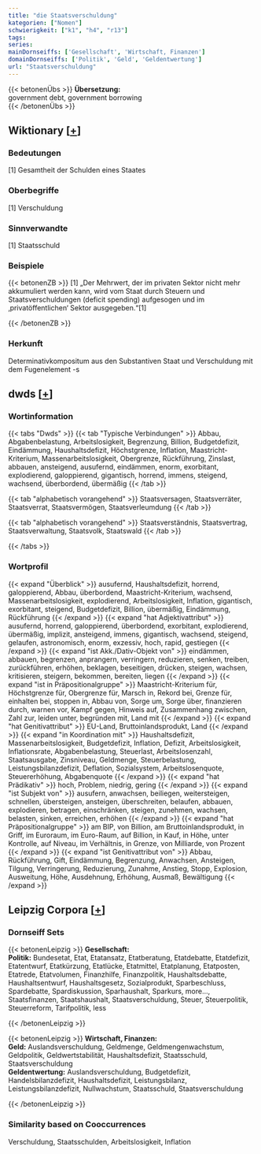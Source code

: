 ```yaml
---
title: "die Staatsverschuldung"
kategorien: ["Nomen"]
schwierigkeit: ["k1", "h4", "r13"]
tags:
series:
mainDornseiffs: ['Gesellschaft', 'Wirtschaft, Finanzen']
domainDornseiffs: ['Politik', 'Geld', 'Geldentwertung']
url: "Staatsverschuldung"
---
```


{{< betonenÜbs >}}
**Übersetzung:**  
government  debt, government borrowing  
{{< /betonenÜbs >}}

## Wiktionary [[+](https://de.wiktionary.org/wiki/Staatsverschuldung)]

### Bedeutungen
[1] Gesamtheit der Schulden eines Staates  

### Oberbegriffe
[1] Verschuldung  

### Sinnverwandte
[1] Staatsschuld  

### Beispiele
{{< betonenZB >}}
[1] „Der Mehrwert, der im privaten Sektor nicht mehr akkumuliert werden kann, wird vom Staat durch Steuern und Staatsverschuldungen (deficit spending) aufgesogen und im ‚privatöffentlichen‘ Sektor ausgegeben.“[1]  

{{< /betonenZB >}}
### Herkunft
Determinativkompositum aus den Substantiven Staat und Verschuldung mit dem Fugenelement -s  



## dwds [[+](https://www.dwds.de/wb/Staatsverschuldung)]

### Wortinformation
{{< tabs "Dwds" >}}
{{< tab "Typische Verbindungen" >}}
Abbau, Abgabenbelastung, Arbeitslosigkeit, Begrenzung, Billion, Budgetdefizit, Eindämmung, Haushaltsdefizit, Höchstgrenze, Inflation, Maastricht-Kriterium, Massenarbeitslosigkeit, Obergrenze, Rückführung, Zinslast, abbauen, ansteigend, ausufernd, eindämmen, enorm, exorbitant, explodierend, galoppierend, gigantisch, horrend, immens, steigend, wachsend, überbordend, übermäßig
{{< /tab >}}

{{< tab "alphabetisch vorangehend" >}}
Staatsversagen, Staatsverräter, Staatsverrat, Staatsvermögen, Staatsverleumdung
{{< /tab >}}

{{< tab "alphabetisch vorangehend" >}}
Staatsverständnis, Staatsvertrag, Staatsverwaltung, Staatsvolk, Staatswald
{{< /tab >}}

{{< /tabs >}}

### Wortprofil
{{< expand "Überblick" >}} ausufernd, Haushaltsdefizit, horrend, galoppierend, Abbau, überbordend, Maastricht-Kriterium, wachsend, Massenarbeitslosigkeit, explodierend, Arbeitslosigkeit, Inflation, gigantisch, exorbitant, steigend, Budgetdefizit, Billion, übermäßig, Eindämmung, Rückführung {{< /expand >}}
{{< expand "hat Adjektivattribut" >}} ausufernd, horrend, galoppierend, überbordend, exorbitant, explodierend, übermäßig, implizit, ansteigend, immens, gigantisch, wachsend, steigend, gelaufen, astronomisch, enorm, exzessiv, hoch, rapid, gestiegen {{< /expand >}}
{{< expand "ist Akk./Dativ-Objekt von" >}} eindämmen, abbauen, begrenzen, anprangern, verringern, reduzieren, senken, treiben, zurückführen, erhöhen, beklagen, beseitigen, drücken, steigen, wachsen, kritisieren, steigern, bekommen, bereiten, liegen {{< /expand >}}
{{< expand "ist in Präpositionalgruppe" >}} Maastricht-Kriterium für, Höchstgrenze für, Obergrenze für, Marsch in, Rekord bei, Grenze für, einhalten bei, stoppen in, Abbau von, Sorge um, Sorge über, finanzieren durch, warnen vor, Kampf gegen, Hinweis auf, Zusammenhang zwischen, Zahl zur, leiden unter, begründen mit, Land mit {{< /expand >}}
{{< expand "hat Genitivattribut" >}} EU-Land, Bruttoinlandsprodukt, Land {{< /expand >}}
{{< expand "in Koordination mit" >}} Haushaltsdefizit, Massenarbeitslosigkeit, Budgetdefizit, Inflation, Defizit, Arbeitslosigkeit, Inflationsrate, Abgabenbelastung, Steuerlast, Arbeitslosenzahl, Staatsausgabe, Zinsniveau, Geldmenge, Steuerbelastung, Leistungsbilanzdefizit, Deflation, Sozialsystem, Arbeitslosenquote, Steuererhöhung, Abgabenquote {{< /expand >}}
{{< expand "hat Prädikativ" >}} hoch, Problem, niedrig, gering {{< /expand >}}
{{< expand "ist Subjekt von" >}} ausufern, anwachsen, beiliegen, weitersteigen, schnellen, übersteigen, ansteigen, überschreiten, belaufen, abbauen, explodieren, betragen, einschränken, steigen, zunehmen, wachsen, belasten, sinken, erreichen, erhöhen {{< /expand >}}
{{< expand "hat Präpositionalgruppe" >}} am BIP, von Billion, am Bruttoinlandsprodukt, in Griff, im Euroraum, im Euro-Raum, auf Billion, in Kauf, in Höhe, unter Kontrolle, auf Niveau, im Verhältnis, in Grenze, von Milliarde, von Prozent {{< /expand >}}
{{< expand "ist Genitivattribut von" >}} Abbau, Rückführung, Gift, Eindämmung, Begrenzung, Anwachsen, Ansteigen, Tilgung, Verringerung, Reduzierung, Zunahme, Anstieg, Stopp, Explosion, Ausweitung, Höhe, Ausdehnung, Erhöhung, Ausmaß, Bewältigung {{< /expand >}}

## Leipzig Corpora [[+](https://corpora.uni-leipzig.de/en/res?word=Staatsverschuldung&corpusId=deu_newscrawl-public_2018)]

### Dornseiff Sets
{{< betonenLeipzig >}}
**Gesellschaft:**  
**Politik:** Bundesetat, Etat, Etatansatz, Etatberatung, Etatdebatte, Etatdefizit, Etatentwurf, Etatkürzung, Etatlücke, Etatmittel, Etatplanung, Etatposten, Etatrede, Etatvolumen, Finanzhilfe, Finanzpolitik, Haushaltsdebatte, Haushaltsentwurf, Haushaltsgesetz, Sozialprodukt, Sparbeschluss, Spardebatte, Spardiskussion, Sparhaushalt, Sparkurs, more..., Staatsfinanzen, Staatshaushalt, Staatsverschuldung, Steuer, Steuerpolitik, Steuerreform, Tarifpolitik, less  

{{< /betonenLeipzig >}}


{{< betonenLeipzig >}}
**Wirtschaft, Finanzen:**  
**Geld:** Auslandsverschuldung, Geldmenge, Geldmengenwachstum, Geldpolitik, Geldwertstabilität, Haushaltsdefizit, Staatsschuld, Staatsverschuldung  
**Geldentwertung:** Auslandsverschuldung, Budgetdefizit, Handelsbilanzdefizit, Haushaltsdefizit, Leistungsbilanz, Leistungsbilanzdefizit, Nullwachstum, Staatsschuld, Staatsverschuldung  

{{< /betonenLeipzig >}}

### Similarity based on Cooccurrences
Verschuldung, Staatsschulden, Arbeitslosigkeit, Inflation

